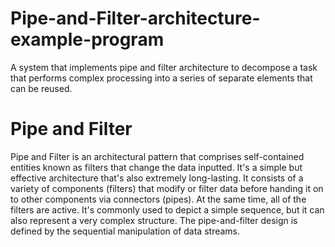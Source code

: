 # Pipe-and-Filter-architecture-example-program
A system that implements pipe and filter architecture to decompose a task that performs complex processing into a series of separate elements that can be reused.

# Pipe and Filter

Pipe and Filter is an architectural pattern that comprises self-contained entities known as filters that change the data inputted. It's a simple but effective architecture that's also extremely long-lasting. It consists of a variety of components (filters) that modify or filter data before handing it on to other components via connectors (pipes). At the same time, all of the filters are active. It's commonly used to depict a simple sequence, but it can also represent a very complex structure. The pipe-and-filter design is defined by the sequential manipulation of data streams.

